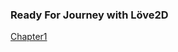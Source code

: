 ### Ready For Journey with Löve2D

[Chapter1](https://tianmatics.github.io/love2d-book/chapters/chapter1/)
